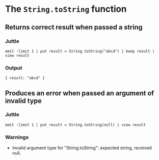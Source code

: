 # The `String.toString` function

## Returns correct result when passed a string

### Juttle

    emit -limit 1 | put result = String.toString("abcd") | keep result | view result

### Output

    { result: "abcd" }

## Produces an error when passed an argument of invalid type

### Juttle

    emit -limit 1 | put result = String.toString(null) | view result

### Warnings

  * Invalid argument type for "String.toString": expected string, received null.
